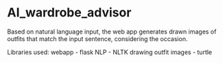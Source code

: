 # AI_wardrobe_advisor
Based on natural language input, the web app generates drawn images of outfits that match the input sentence, considering the occasion.

Libraries used:
webapp - flask
NLP - NLTK
drawing outfit images - turtle
